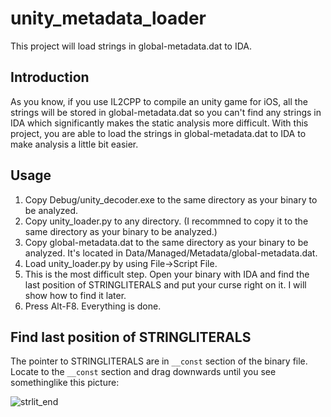 # unity_metadata_loader

This project will load strings in global-metadata.dat to IDA.

## Introduction

As you know, if you use IL2CPP to compile an unity game for iOS, all the strings will be stored in global-metadata.dat so you can't find any strings in IDA which significantly makes the static analysis more difficult. With this project, you are able to load the strings in global-metadata.dat to IDA to make analysis a little bit easier.


## Usage

1. Copy Debug/unity_decoder.exe to the same directory as your binary to be analyzed.
2. Copy unity_loader.py to any directory. (I recommned to copy it to the same directory as your binary to be analyzed.)
3. Copy global-metadata.dat to the same directory as your binary to be analyzed. It's located in Data/Managed/Metadata/global-metadata.dat.
4. Load unity_loader.py by using File->Script File.
5. This is the most difficult step. Open your binary with IDA and find the last position of STRINGLITERALS and put your curse right on it. I will show how to find it later.
6. Press Alt-F8. Everything is done.


## Find last position of STRINGLITERALS

The pointer to STRINGLITERALS are in `__const` section of the binary file. Locate to the `__const` section and drag downwards until you see somethinglike this picture: 

![strlit_end]("http://www.nevermoe.com/?attachment_id=570")
